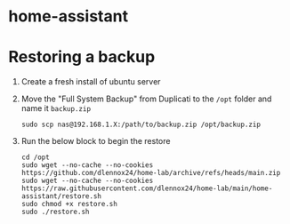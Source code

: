 # home-assistant

# Restoring a backup

1. Create a fresh install of ubuntu server
1. Move the "Full System Backup" from Duplicati to the `/opt` folder and name it `backup.zip`

   ```shell
   sudo scp nas@192.168.1.X:/path/to/backup.zip /opt/backup.zip
   ```

1. Run the below block to begin the restore

   ```shell
   cd /opt
   sudo wget --no-cache --no-cookies https://github.com/dlennox24/home-lab/archive/refs/heads/main.zip
   sudo wget --no-cache --no-cookies https://raw.githubusercontent.com/dlennox24/home-lab/main/home-assistant/restore.sh
   sudo chmod +x restore.sh
   sudo ./restore.sh
   ```

